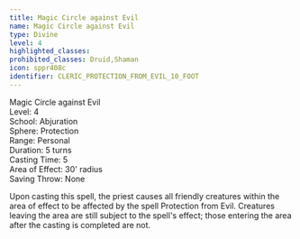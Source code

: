```yaml
---
title: Magic Circle against Evil
name: Magic Circle against Evil
type: Divine
level: 4
highlighted_classes: 
prohibited_classes: Druid,Shaman
icon: sppr408c
identifier: CLERIC_PROTECTION_FROM_EVIL_10_FOOT
---
```

Magic Circle against Evil  
Level: 4  
School: Abjuration  
Sphere: Protection  
Range: Personal  
Duration: 5 turns  
Casting Time: 5  
Area of Effect: 30' radius  
Saving Throw: None  
  
Upon casting this spell, the priest causes all friendly creatures within the area of effect to be affected by the spell Protection from Evil. Creatures leaving the area are still subject to the spell's effect; those entering the area after the casting is completed are not.  
